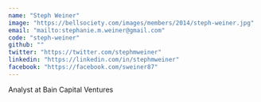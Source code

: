 ```yaml
---
name: "Steph Weiner"
image: "https://bellsociety.com/images/members/2014/steph-weiner.jpg"
email: "mailto:stephanie.m.weiner@gmail.com"
code: "steph-weiner"
github: ""
twitter: "https://twitter.com/stephmweiner"
linkedin: "https://linkedin.com/in/stephmweiner"
facebook: "https://facebook.com/sweiner87"
---
```

Analyst at Bain Capital Ventures